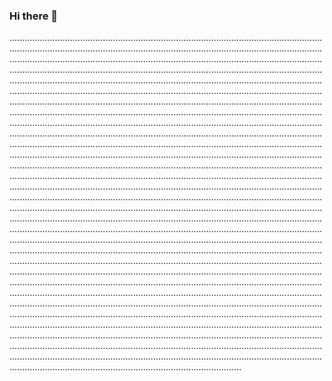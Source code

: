 ### Hi there 👋

................................................................................................................................................................................................................................................................................................................................................................................................................................................................................................................................................................................................................................................................................................................................................................................................................................................................................................................................................................................................................................................................................................................................................................................................................................................................................................................................................................................................................................................................................................................................................................................................................................................................................................................................................................................................................................................................................................................................................................................................................................................................................................................................................................................................................................................................................................................................................................................................................................................................................................................................................................................................................................................................................................................................................................................................................................................................................................................................................................................................................................................................................................................................................................................................................................................................................................................................................................................................................................................................................................................................................................................................................................................................................................................................................................................................................................................................................................................................................................................................................................................................................................